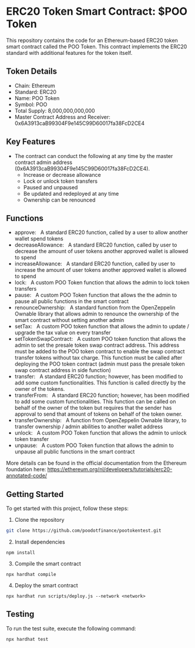 # ERC20 Token Smart Contract:  $POO Token

This repository contains the code for an Ethereum-based ERC20 token smart contract called the POO Token. This contract implements the ERC20 standard with additional features for the token itself.

## Token Details

- Chain: Ethereum
- Standard: ERC20
- Name: POO Token
- Symbol: POO
- Total Supply: 8,000,000,000,000
- Master Contract Address and Receiver: 0x6A3913caB99304F9e145C99D60017fa38FcD2CE4


## Key Features

- The contract can conduct the following at any time by the master contract admin address (0x6A3913caB99304F9e145C99D60017fa38FcD2CE4).
    - Increase or decrease allowance 
    - Lock or unlock token transfers
    - Paused and unpaused
    - Be updated and redeployed at any time
    - Ownership can be renounced

## Functions

- approve:   A standard ERC20 function, called by a user to allow another wallet spend tokens
- decreaseAllowance:   A standard ERC20 function, called by user to decrease the amount of user tokens another approved wallet is allowed to spend
- increaseAllowance:   A standard ERC20 function, called by user to increase the amount of user tokens another approved wallet is allowed to spend
- lock:   A custom POO Token function that allows the admin to lock token transfers
- pause:   A custom POO Token function that allows the the admin to pause all public functions in the smart contract
- renounceOwnership:   A standard function from the OpenZeppelin Ownable library that allows admin to renounce the ownership of the smart contract without setting another admin 
- setTax:   A custom POO token function that allows the admin to update / upgrade the tax value on every transfer
- setTokenSwapContract:   A custom POO token function that allows the admin to set the presale token swap contract address. This address must be added to the POO token contract to enable the swap contract transfer tokens without tax charge. This function must be called after deploying the POO token contract (admin must pass the presale token swap contract address in side function)
- transfer:   A standard ERC20 function; however, has been modified to add some custom functionalities. This function is called directly by the owner of the tokens.
- transferFrom:   A standard ERC20 function; however, has been modified to add some custom functionalities. This function can be called on behalf of the owner of the token but requires that the sender has approval to send that amount of tokens on behalf of the token owner.
- transferOwnership:   A function from OpenZeppelin Ownable library, to transfer ownership / admin abilities to another wallet address
- unlock:   A custom POO Token function that allows the admin to unlock token transfer
- unpause:   A custom POO Token function that allows the admin to unpause all public functions in the smart contract

More details can be found in the official documentation from the Ethereum foundation here: https://ethereum.org/nl/developers/tutorials/erc20-annotated-code/

## Getting Started

To get started with this project, follow these steps:

1. Clone the repository
```bash
git clone https://github.com/poodotfinance/pootokentest.git
```

2. Install dependencies
```
npm install
```

3. Compile the smart contract
```
npx hardhat compile
```

4. Deploy the smart contract
```
npx hardhat run scripts/deploy.js --network <network>
```


## Testing

To run the test suite, execute the following command:
```
npx hardhat test
